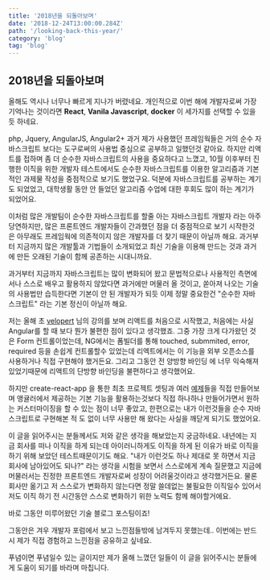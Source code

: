```yaml
---
title: '2018년을 되돌아보며'
date: '2018-12-24T13:00:00.284Z'
path: '/looking-back-this-year/'
category: 'blog'
tag: 'blog'
---
```


## 2018년을 되돌아보며

올해도 역시나 너무나 빠르게 지나가 버렸네요. 개인적으로 이번 해에 개발자로써 가장 기억나는 것이라면 **React**, **Vanila Javascript**, **docker** 이 세가지를 선택할 수 있을듯 하네요.

php, Jquery, AngularJS, Angular2+ 과거 제가 사용했던 프레임웍들은 거의 순수 자바스크립트 보다는 도구로써의 사용법 중심으로 공부하고 일했던것 같아요. 하지만 리액트를 접하며 좀 더 순수한 자바스크립트의 사용을 중요하다고 느꼈고, 10월 이후부터 진행한 이직을 위한 개발자 테스트에서도 순수한 자바스크립트를 이용한 알고리즘과 기본적인 과제물 작성을 중점적으로 보기도 했었구요. 덕분에 자바스크립트를 공부하는 계기도 되었었고, 대학생활 동안 안 들었던 알고리즘 수업에 대한 후회도 많이 하는 계기가 되었어요.

이처럼 많은 개발팀이 순수한 자바스크립트를 할줄 아는 자바스크립트 개발자 라는 아주 당연하지만, 많은 프론트엔드 개발자들이 간과했던 점을 더 중점적으로 보기 시작한것 은 아무래도 프레임웍에 의존적이지 않은 개발자를 더 찾기 때문이 아닐까 해요. 과거부터 지금까지 많은 개발툴과 기법들이 소개되었고 최신 기술을 이용해 만드는 것과 과거에 만든 오래된 기술이 함께 공존하는 시대니까요.

과거부터 지금까지 자바스크립트는 많이 변화되어 왔고 문법적으로나 사용적인 측면에서나 스스로 배우고 활용하지 않았다면 과거에만 머물러 올 것이고, 쏟아져 나오는 기술의 사용법만 습득한다면 기본이 안 된 개발자가 되듯 이제 정말 중요한건 "순수한 자바스크립트" 라는 기본 정신이 아닐까 해요.

저는 올해 초 [velopert](https://velopert.com/) 님의 강의를 보며 리액트를 처음으로 시작했고, 처음에는 사실 Angular를 할 때 보다 뭔가 불편한 점이 있다고 생각했죠. 그중 가장 크게 다가왔던 것은 Form 컨트롤이었는데, NG에서는 폼빌더를 통해 touched, submmited, error, required 등을 손쉽게 컨트롤할수 있었는데 리엑트에서는 이 기능을 외부 오픈소스를 사용하거나 직접 구현해야 했거든요. 그리고 그동안 전 양방향 바인딩 에 너무 익숙해져 있었기때문에 리액트의 단방향 바인딩을 불편하다고 생각했어요.

하지만 create-react-app 을 통한 최초 프로젝트 셋팅과 여러 [예제](http://git.majac.co.kr/majac/study.git)들을 직접 만들어보며 앵귤러에서 제공하는 기본 기능을 활용하는것보다 직접 하나하나 만들어가면서 원하는 커스터마이징을 할 수 있는 점이 너무 좋았고, 한편으로는 내가 이런것들을 순수 자바스크립트로 구현해본 적 도 없이 너무 사용만 해 왔다는 사실을 깨닫게 되기도 했었어요.

이 글을 읽어주시는 분들께서도 저와 같은 생각을 해보았는지 궁금하네요. 내년에는 지금 회사를 떠나 이직을 하게 되는데 아이러니하게도 이직을 하게 된 이유가 바로 이직을 하기 위해 보았던 테스트때문이기도 해요. "내가 이런것도 하나 제대로 못 하면서 지금 회사에 남아있어도 되나?" 라는 생각을 시험을 보면서 스스로에게 계속 질문했고 지금에 머물러서는 진정한 프론트엔드 개발자로써 성장이 어려울것이라고 생각했거든요. 물론 회사만 옮기고 저 스스로가 변화하지 않는다면 정말 쓸데없는 불필요한 이직일수 있어서 저도 이직 하기 전 시간동안 스스로 변화하기 위한 노력도 함께 해야할거에요.

바로 그동안 미루어왔던 기술 블로그 포스팅이죠!

그동안은 겨우 개발자 포럼에서 보고 느낀점들밖에 남겨두지 못했는데.. 이번에는 반드시 제가 직접 경험하고 느낀점을 공유하고 싶네요.

푸념이면 푸념일수 있는 글이지만 제가 올해 느꼈던 일들이 이 글을 읽어주시는 분들에게 도움이 되기를 바라며 마칩니다.
